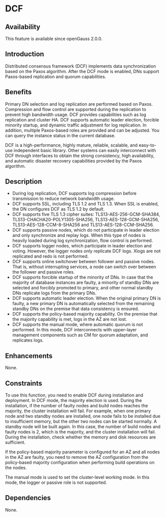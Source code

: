 # DCF<a name="EN-US_TOPIC_0000001265367513"></a>

## Availability<a name="section15406143204715"></a>

This feature is available since openGauss 2.0.0.

## Introduction<a name="section740615433477"></a>

Distributed consensus framework \(DCF\) implements data synchronization based on the Paxos algorithm. After the DCF mode is enabled, DNs support Paxos-based replication and quorum capabilities.

## Benefits<a name="section13406743164715"></a>

Primary DN selection and log replication are performed based on Paxos. Compression and flow control are supported during the replication to prevent high bandwidth usage. DCF provides capabilities such as log replication and cluster HA. DCF supports automatic leader election, forcible minority startup, and dynamic traffic adjustment for log replication. In addition, multiple Paxos-based roles are provided and can be adjusted. You can query the instance status in the current database.

DCF is a high-performance, highly mature, reliable, scalable, and easy-to-use independent basic library. Other systems can easily interconnect with DCF through interfaces to obtain the strong consistency, high availability, and automatic disaster recovery capabilities provided by the Paxos algorithm.

## Description<a name="section16406154310471"></a>

-   During log replication, DCF supports log compression before transmission to reduce network bandwidth usage.
-   DCF supports SSL, including TLS 1.2 and TLS 1.3. When SSL is enabled, the DN configures DCF as TLS 1.2 by default.
-   DCF supports five TLS 1.3 cipher suites: TLS13-AES-256-GCM-SHA384, TLS13-CHACHA20-POLY1305-SHA256, TLS13-AES-128-GCM-SHA256, TLS13-AES-128-CCM-8-SHA256 and TLS13-AES-128-CCM-SHA256.
-   DCF supports passive nodes, which do not participate in leader election and only synchronize and replay logs. When this type of nodes is heavily loaded during log synchronization, flow control is performed.
-   DCF supports logger nodes, which participate in leader election and voting. However, the logger nodes only replicate DCF logs. Xlogs are not replicated and redo is not performed.
-   DCF supports online switchover between follower and passive nodes. That is, without interrupting services, a node can switch over between the follower and passive roles.
-   DCF supports forcible startup of the minority of DNs. In case that the majority of database instances are faulty, a minority of standby DNs are selected and forcibly promoted to primary, and other normal standby DNs replicate logs from the primary DNs.
-   DCF supports automatic leader election. When the original primary DN is faulty, a new primary DN is automatically selected from the remaining standby DNs on the premise that data consistency is ensured.
-   DCF supports the policy-based majority capability. On the premise that the majority capability is met, logs in the AZ are not lost.
-   DCF supports the manual mode, where automatic quorum is not performed. In this mode, DCF interconnects with upper-layer management components such as CM for quorum adaptation, and replicates logs.

## Enhancements<a name="section1340684315478"></a>

None.

## Constraints<a name="section06531946143616"></a>

To use this function, you need to enable DCF during installation and deployment. In DCF mode, the majority election is used. During the installation, if the number of faulty nodes and build nodes reaches the majority, the cluster installation will fail. For example, when one primary node and two standby nodes are installed, one node fails to be installed due to insufficient memory, but the other two nodes can be started normally. A standby node will be built again. In this case, the number of build nodes and faulty nodes is 2, which is the majority, and the cluster installation will fail. During the installation, check whether the memory and disk resources are sufficient.

If the policy-based majority parameter is configured for an AZ and all nodes in the AZ are faulty, you need to remove the AZ configuration from the policy-based majority configuration when performing build operations on the nodes.

The manual mode is used to set the cluster-level working mode. In this mode, the logger or passive role is not supported.

## Dependencies<a name="section8406643144716"></a>

None.
